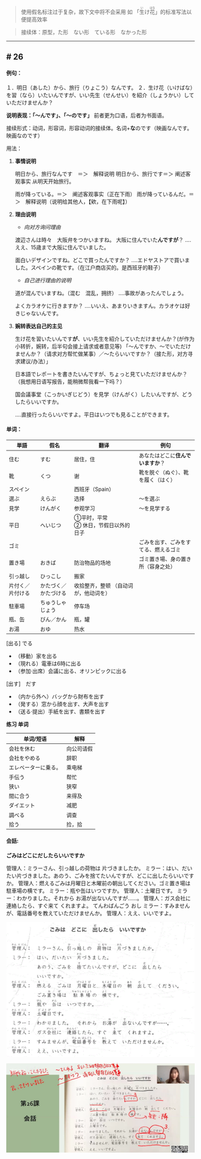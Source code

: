 
> 使用假名标注过于复杂，故下文中将不会采用 如 「<ruby>生<rp>(<rp><rt>い</rt><rp>)</rp></ruby>け<ruby>花<rp>(</rp><rt>はな</rt><rp>)</rp></ruby>」的标准写法以便提高效率 

> 接续体：原型，た形　ない形　ている形　なかった形
---
## # 26

#### 例句：
１．明日（あした）から、旅行（りょこう）なんです。
２．生け花（いけばな）を習（なら）いたいんですが、いい先生（せんせい）を紹介（しょうかい）していただけませんか？

**说明表现：「～んです」、「～のです」** 
前者更为口语，后者为书面语。

接续形式：动词，形容词，形容动词的接续体。名词+**な**のです（映画なんです。映画なのです）

用法：

1. **事情说明**
   
   明日から、旅行なんです　＝＞　解释说明
   明日から、旅行です＝＞  阐述客观事实
   从明天开始旅行。
   
   雨が降っている。＝＞　阐述客观事实（正在下雨）
   雨が降っているんだ。＝＞　解释说明（说明给其他人，【欸，在下雨呢】）
   
2. **理由说明**

   - *向对方询问理由*

   渡辺さんは時々　大阪弁をつかいますね。
   大阪に住んでいた**んですが**？
   ....ええ、15歳まで大阪に住んでいました。
   
   面白いデザインですね。どこで買ったんですか？
   ....エドヤストアで買いました。スペインの靴です。（在江户商店买的。是西班牙的鞋子）
   
   - *自己进行理由的说明*
   
   道が混んでいますね。（混む　混乱，拥挤）
   ....事故があったんでしょう。
   
   よくカラオケに行きますか？
   ....いいえ、あまりいきますん。カラオケは好きじゃないんです。
   
3. **婉转表达自己的主见**

   生け花を習いたいんです**が**、いい先生を紹介していただけませんか？(が作为小转折，婉转，后半句会接上请求或者意见等)
   「～んですか、～でいただけませんか？（请求对方帮忙做某事）／～たらいいですか？（接た形，对方寻求建议/办法）」
   
   
   
   日本語でレポートを書きたいんですが、ちょっと見ていただけませんか？（我想用日语写报告，能稍微帮我看一下吗？）
   
   
   
   国会議事堂（こっかいぎじどう）を見学（けんがく）したいんですが、どうしたらいいですか。
   
   ....直接行ったらいいですよ。平日はいつでも見ることができます。

#### 单词：

| 単語     | 假名     | 翻译                                  | 例句                               |
| -------- | -------- | ------------------------------------- | ---------------------------------- |
| 住む     | すむ     | 居住，住                              | あなたはどこに**住んでいますか**？ |
| 靴       | くつ     | 谢                                    | 靴を脱ぐ（ぬぐ）、靴を履く（はく） |
| スペイン |          | 西班牙（Spain）                       |                                    |
| 選ぶ     | えらぶ   | 选择                                  | ～を選ぶ                           |
| 見学     | けんがく | 参观学习                              | ～を見学する                       |
| 平日     | へいじつ | ①平时，平常<BR/>② 休日，节假日以外的日子 |                                    |
|ゴミ|||ごみを出す、ごみをすてる、燃えるゴミ|
|置き場|おきば|防治物品的场地|ゴミ置き場、身の置き所（容身之处）|
|引っ越し|ひっこし|搬家||
|片付く／片付ける|かたづく／かたづける|收拾整齐，整顿 （自动词が，他动词を）||
|駐車場|ちゅうしゃじょう|停车场||
|瓶、缶|びん／かん|瓶，罐||
|お湯|おゆ|热水||

[出る]  でる

- （移動）家を出る
- （現れる）電車は6時に出る
- （参加·出席）会議に出る、オリンピックに出る

[出す]　だす

- （内から外へ）バッグから財布を出す
- （発する）窓から顔を出す、大声を出す
- （送る·提出）手紙を出す、書類を出す



**练习 单词**

| 单词/短语            | 解释       |
| -------------------- | ---------- |
| 会社を休む           | 向公司请假 |
| 会社をやめる         | 辞职       |
| エレベーターに乗る。 | 乘电梯     |
| 手伝う               | 帮忙       |
| 狭い                 | 狭窄       |
| 間に合う             | 来得及     |
| ダイエット           | 减肥       |
| 調べる               | 调查       |
| 拾う                 | 捡，拾     |

#### 会話:

**ごみはどこにだしたらいいですか**

管理人：ミラーさん、引っ越しの荷物は 片づきましたか。
ミラー：はい、だいたい片づきました。あのう、ごみを捨てたいんですが、どこに出したらいいですか。
管理人：燃えるごみは月曜日と木曜前の朝出してください。ゴミ置き場は 駐車場の横です。
ミラー：瓶や缶はいつですか。
管理人：土曜日です。
ミラー：わかりました。それから お湯が出ないんですが……。
管理人：ガス会社に 連絡したら、すぐ来て くれますよ。
てんわばんごう おし
ミラー：すみませんが、電話番号を教えていただけませんか。
管理人：ええ、いいですよ。

![image-20210208190636256](img/image-20210208190636256.png)

![image-20210208191348211](img/image-20210208191348211.png)
